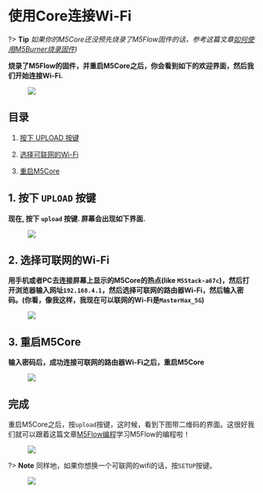# 使用Core连接Wi-Fi

?> **Tip** *如果你的M5Core还没预先烧录了M5Flow固件的话，参考这篇文章[如何使用M5Burner烧录固件](zh_CN/related_documents/how_to_burn_firmware))*

**烧录了M5Flow的固件，并重启M5Core之后，你会看到如下的欢迎界面，然后我们开始连接Wi-Fi.**

<figure>
    <img src="assets/img/getting_started_pics/m5stack_core/get_started_with_uiflow/core_home_page.png">
</figure>

## 目录

1. [按下 UPLOAD 按键](#press-upload-button)

2. [选择可联网的Wi-Fi](#select-networkable-ap)

3. [重启M5Core](#reset-your-device)


## 1. 按下 `UPLOAD` 按键

**现在, 按下  `upload` 按键. 屏幕会出现如下界面.**

<figure>
    <img src="assets/img/getting_started_pics/m5stack_core/get_started_with_uiflow/m5stack_connet_wifi.png">
</figure>

## 2. 选择可联网的Wi-Fi

**用手机或者PC去连接屏幕上显示的M5Core的热点(like `M5Stack-a67c`)，然后打开浏览器输入网址`192.168.4.1`，然后选择可联网的路由器Wi-Fi，然后输入密码。(你看，像我这样，我现在可以联网的Wi-Fi是`MasterHax_5G`)**

<figure>
    <img src="assets/img/getting_started_pics/m5stack_core/get_started_with_uiflow/input_wifi_password.png">
</figure>

## 3. 重启M5Core

**输入密码后，成功连接可联网的路由器Wi-Fi之后，重启M5Core**

<figure>
    <img src="assets/img/getting_started_pics/m5stack_core/get_started_with_uiflow/connect_wifi_successfully.png">
</figure>

## 完成

重启M5Core之后，按`upload`按键，这时候，看到下图带二维码的界面。这很好我们就可以跟着这篇文章[M5Flow编程](zh_CN/quick_start/m5core/m5stack_core_get_started_MicroPython)学习M5Flow的编程啦！


<figure>
    <img src="assets/img/getting_started_pics/m5stack_core/get_started_with_uiflow/apikey.jpg">
</figure>

?> **Note** 同样地，如果你想换一个可联网的wifi的话，按`SETUP`按键。

<figure>
    <img src="assets/img/getting_started_pics/m5stack_core/get_started_with_uiflow/change_wifi.jpg">
</figure>